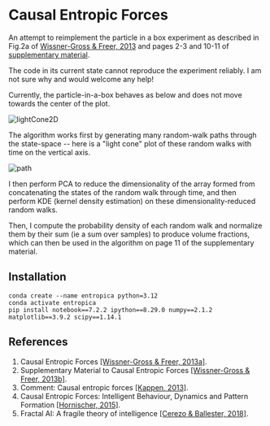 # Causal Entropic Forces

An attempt to reimplement the particle in a box experiment as described
in Fig.2a of [Wissner-Gross & Freer, 2013](http://math.mit.edu/~freer/papers/PhysRevLett_110-168702.pdf) and pages 2-3 and 10-11 of [supplementary material](https://journals.aps.org/prl/supplemental/10.1103/PhysRevLett.110.168702).

The code in its current state cannot reproduce the experiment reliably.
I am not sure why and would welcome any help!

Currently, the particle-in-a-box behaves as below and does not move
towards the center of the plot.

![lightCone2D](https://raw.githubusercontent.com/dyth/causalEntropicForces/secondImplementation/images/particle.png)

The algorithm works first by generating many random-walk paths through
the state-space -- here is a "light cone" plot of these random walks with
time on the vertical axis.

![path](https://raw.githubusercontent.com/dyth/causalEntropicForces/secondImplementation/images/lightcone.png)

I then perform PCA to reduce the dimensionality of the array formed from
concatenating the states of the random walk through time, and then perform
KDE (kernel density estimation) on these dimensionality-reduced random
walks.

Then, I compute the probability density of each random walk and normalize
them by their sum (ie a sum over samples) to produce volume fractions,
which can then be used in the algorithm on page 11 of the supplementary
material.



## Installation

```commandline
conda create --name entropica python=3.12
conda activate entropica
pip install notebook==7.2.2 ipython==8.29.0 numpy==2.1.2 matplotlib==3.9.2 scipy==1.14.1
```

[//]: # (```commandline)
[//]: # (nohup jupyter notebook > log.txt 2>&1 &)
[//]: # (```)

## References

1. Causal Entropic Forces [[Wissner-Gross & Freer, 2013a]](http://math.mit.edu/~freer/papers/PhysRevLett_110-168702.pdf).
2. Supplementary Material to Causal Entropic Forces [[Wissner-Gross & Freer, 2013b]](https://journals.aps.org/prl/supplemental/10.1103/PhysRevLett.110.168702).
3. Comment: Causal entropic forces [[Kappen, 2013]](https://arxiv.org/abs/1312.4185).
4. Causal Entropic Forces: Intelligent Behaviour, Dynamics and Pattern Formation [[Hornischer, 2015]](https://pure.mpg.de/rest/items/item_2300851/component/file_2300850/content).
5. Fractal AI: A fragile theory of intelligence [[Cerezo & Ballester, 2018]](https://arxiv.org/abs/1803.05049).
